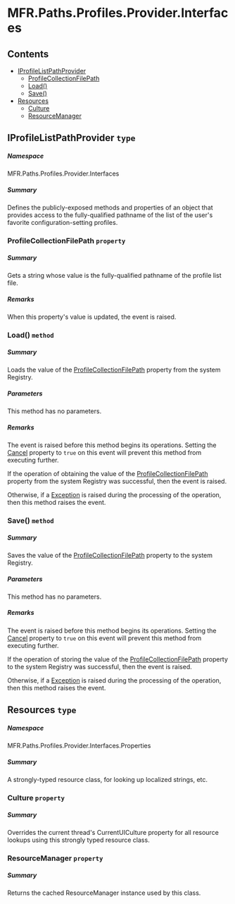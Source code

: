 <a name='assembly'></a>
# MFR.Paths.Profiles.Provider.Interfaces

## Contents

- [IProfileListPathProvider](#T-MFR-Paths-Profiles-Provider-Interfaces-IProfileListPathProvider 'MFR.Paths.Profiles.Provider.Interfaces.IProfileListPathProvider')
  - [ProfileCollectionFilePath](#P-MFR-Paths-Profiles-Provider-Interfaces-IProfileListPathProvider-ProfileCollectionFilePath 'MFR.Paths.Profiles.Provider.Interfaces.IProfileListPathProvider.ProfileCollectionFilePath')
  - [Load()](#M-MFR-Paths-Profiles-Provider-Interfaces-IProfileListPathProvider-Load 'MFR.Paths.Profiles.Provider.Interfaces.IProfileListPathProvider.Load')
  - [Save()](#M-MFR-Paths-Profiles-Provider-Interfaces-IProfileListPathProvider-Save 'MFR.Paths.Profiles.Provider.Interfaces.IProfileListPathProvider.Save')
- [Resources](#T-MFR-Paths-Profiles-Provider-Interfaces-Properties-Resources 'MFR.Paths.Profiles.Provider.Interfaces.Properties.Resources')
  - [Culture](#P-MFR-Paths-Profiles-Provider-Interfaces-Properties-Resources-Culture 'MFR.Paths.Profiles.Provider.Interfaces.Properties.Resources.Culture')
  - [ResourceManager](#P-MFR-Paths-Profiles-Provider-Interfaces-Properties-Resources-ResourceManager 'MFR.Paths.Profiles.Provider.Interfaces.Properties.Resources.ResourceManager')

<a name='T-MFR-Paths-Profiles-Provider-Interfaces-IProfileListPathProvider'></a>
## IProfileListPathProvider `type`

##### Namespace

MFR.Paths.Profiles.Provider.Interfaces

##### Summary

Defines the publicly-exposed methods and properties of an object that provides
access to the fully-qualified pathname of the list of the user's favorite
configuration-setting profiles.

<a name='P-MFR-Paths-Profiles-Provider-Interfaces-IProfileListPathProvider-ProfileCollectionFilePath'></a>
### ProfileCollectionFilePath `property`

##### Summary

Gets a string whose value is the fully-qualified pathname of the profile list
file.

##### Remarks

When this property's value is updated, the
[](#E-MFR-Paths-Profiles-Provider-Interfaces-IProfileListPathProvider-ProfileCollectionFilePathChanged 'MFR.Paths.Profiles.Provider.Interfaces.IProfileListPathProvider.ProfileCollectionFilePathChanged')
event  is raised.

<a name='M-MFR-Paths-Profiles-Provider-Interfaces-IProfileListPathProvider-Load'></a>
### Load() `method`

##### Summary

Loads the value of the
[ProfileCollectionFilePath](#P-MFR-Paths-Profiles-Provider-Interfaces-IProfileListPathProvider-ProfileCollectionFilePath 'MFR.Paths.Profiles.Provider.Interfaces.IProfileListPathProvider.ProfileCollectionFilePath')
property from the system Registry.

##### Parameters

This method has no parameters.

##### Remarks

The
[](#E-MFR-Paths-Profiles-Provider-Interfaces-IProfileListPathProvider-LoadingProfileCollectionFilePath 'MFR.Paths.Profiles.Provider.Interfaces.IProfileListPathProvider.LoadingProfileCollectionFilePath')
event is raised before this method begins its operations.  Setting the
[Cancel](http://msdn.microsoft.com/query/dev14.query?appId=Dev14IDEF1&l=EN-US&k=k:System.ComponentModel.CancelEventArgs.Cancel 'System.ComponentModel.CancelEventArgs.Cancel') property to
`true` on this event will prevent this method from executing
further.



If the operation of obtaining the value of the
[ProfileCollectionFilePath](#P-MFR-Paths-Profiles-Provider-Interfaces-IProfileListPathProvider-ProfileCollectionFilePath 'MFR.Paths.Profiles.Provider.Interfaces.IProfileListPathProvider.ProfileCollectionFilePath')
property from the system Registry was successful, then the
[](#E-MFR-Paths-Profiles-Provider-Interfaces-IProfileListPathProvider-ProfileCollectionFilePathLoaded 'MFR.Paths.Profiles.Provider.Interfaces.IProfileListPathProvider.ProfileCollectionFilePathLoaded')
event is raised.



Otherwise, if a [Exception](http://msdn.microsoft.com/query/dev14.query?appId=Dev14IDEF1&l=EN-US&k=k:System.Exception 'System.Exception') is raised during the
processing of the operation, then this method raises the
[](#E-MFR-Paths-Profiles-Provider-Interfaces-IProfileListPathProvider-ProfileCollectionFilePathLoadFailed 'MFR.Paths.Profiles.Provider.Interfaces.IProfileListPathProvider.ProfileCollectionFilePathLoadFailed')
event.

<a name='M-MFR-Paths-Profiles-Provider-Interfaces-IProfileListPathProvider-Save'></a>
### Save() `method`

##### Summary

Saves the value of the
[ProfileCollectionFilePath](#P-MFR-Paths-Profiles-Provider-Interfaces-IProfileListPathProvider-ProfileCollectionFilePath 'MFR.Paths.Profiles.Provider.Interfaces.IProfileListPathProvider.ProfileCollectionFilePath')
property to the system Registry.

##### Parameters

This method has no parameters.

##### Remarks

The
[](#E-MFR-Paths-Profiles-Provider-Interfaces-IProfileListPathProvider-SavingProfileCollectionFilePath 'MFR.Paths.Profiles.Provider.Interfaces.IProfileListPathProvider.SavingProfileCollectionFilePath')
event is raised before this method begins its operations.  Setting the
[Cancel](http://msdn.microsoft.com/query/dev14.query?appId=Dev14IDEF1&l=EN-US&k=k:System.ComponentModel.CancelEventArgs.Cancel 'System.ComponentModel.CancelEventArgs.Cancel') property to
`true` on this event will prevent this method from executing
further.



If the operation of storing the value of the
[ProfileCollectionFilePath](#P-MFR-Paths-Profiles-Provider-Interfaces-IProfileListPathProvider-ProfileCollectionFilePath 'MFR.Paths.Profiles.Provider.Interfaces.IProfileListPathProvider.ProfileCollectionFilePath')
property to the system Registry was successful, then the
[](#E-MFR-Paths-Profiles-Provider-Interfaces-IProfileListPathProvider-ProfileCollectionFilePathSaved 'MFR.Paths.Profiles.Provider.Interfaces.IProfileListPathProvider.ProfileCollectionFilePathSaved')
event is raised.



Otherwise, if a [Exception](http://msdn.microsoft.com/query/dev14.query?appId=Dev14IDEF1&l=EN-US&k=k:System.Exception 'System.Exception') is raised during the
processing of the operation, then this method raises the
[](#E-MFR-Paths-Profiles-Provider-Interfaces-IProfileListPathProvider-ProfileCollectionFilePathSaveFailed 'MFR.Paths.Profiles.Provider.Interfaces.IProfileListPathProvider.ProfileCollectionFilePathSaveFailed')
event.

<a name='T-MFR-Paths-Profiles-Provider-Interfaces-Properties-Resources'></a>
## Resources `type`

##### Namespace

MFR.Paths.Profiles.Provider.Interfaces.Properties

##### Summary

A strongly-typed resource class, for looking up localized strings, etc.

<a name='P-MFR-Paths-Profiles-Provider-Interfaces-Properties-Resources-Culture'></a>
### Culture `property`

##### Summary

Overrides the current thread's CurrentUICulture property for all
  resource lookups using this strongly typed resource class.

<a name='P-MFR-Paths-Profiles-Provider-Interfaces-Properties-Resources-ResourceManager'></a>
### ResourceManager `property`

##### Summary

Returns the cached ResourceManager instance used by this class.
